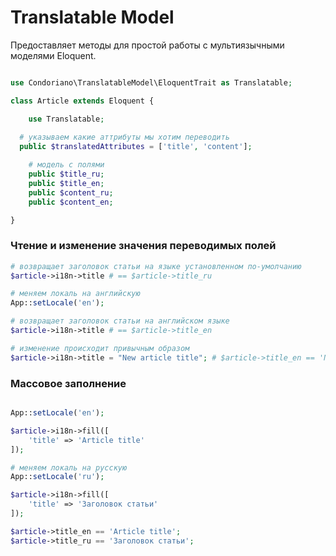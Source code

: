 # Translatable Model

Предоставляет методы для простой работы с мультиязычными моделями Eloquent.


```php

use Condoriano\TranslatableModel\EloquentTrait as Translatable;

class Article extends Eloquent {

	use Translatable;
  
  # указываем какие аттрибуты мы хотим переводить
  public $translatedAttributes = ['title', 'content'];

	# модель с полями
	public $title_ru;
	public $title_en;
	public $content_ru;
	public $content_en;

}
```

### Чтение и изменение значения переводимых полей

```php
# возвращает заголовок статьи на языке установленном по-умолчанию
$article->i18n->title # == $article->title_ru

# меняем локаль на английскую
App::setLocale('en');

# возвращает заголовок статьи на английском языке
$article->i18n->title # == $article->title_en

# изменение происходит привычным образом
$article->i18n->title = "New article title"; # $article->title_en == 'New article title';
```

### Массовое заполнение

```php

App::setLocale('en');

$article->i18n->fill([
	'title' => 'Article title'
]);

# меняем локаль на русскую
App::setLocale('ru');

$article->i18n->fill([
	'title' => 'Заголовок статьи'
]);

$article->title_en == 'Article title';
$article->title_ru == 'Заголовок статьи';
```